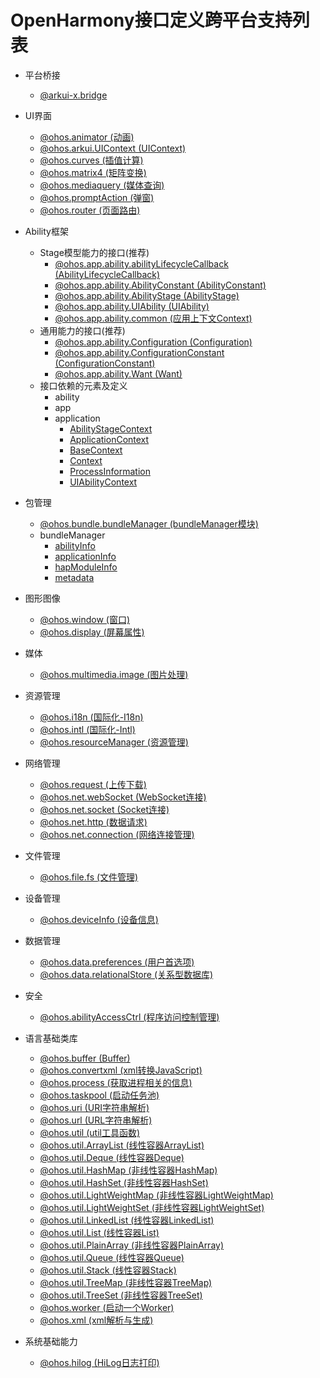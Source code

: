 # OpenHarmony接口定义跨平台支持列表
- 平台桥接
  - [@arkui-x.bridge](js-apis-bridge.md)
  
- UI界面
  - [@ohos.animator (动画)](js-apis-animator.md)
  - [@ohos.arkui.UIContext (UIContext)](js-apis-arkui-UIContext.md)
  - [@ohos.curves (插值计算)](js-apis-curve.md)
  - [@ohos.matrix4 (矩阵变换)](js-apis-matrix4.md)
  - [@ohos.mediaquery (媒体查询)](js-apis-mediaquery.md)
  - [@ohos.promptAction (弹窗)](js-apis-promptAction.md)
  - [@ohos.router (页面路由)](js-apis-router.md)
  
- Ability框架
  - Stage模型能力的接口(推荐)
    - [@ohos.app.ability.abilityLifecycleCallback (AbilityLifecycleCallback)](https://gitee.com/openharmony/docs/blob/master/zh-cn/application-dev/reference/apis/js-apis-font.md)
    - [@ohos.app.ability.AbilityConstant (AbilityConstant)](https://gitee.com/openharmony/docs/blob/master/zh-cn/application-dev/reference/apis/js-apis-app-ability-abilityConstant.md)
    - [@ohos.app.ability.AbilityStage (AbilityStage)](https://gitee.com/openharmony/docs/blob/master/zh-cn/application-dev/reference/apis/js-apis-app-ability-abilityStage.md)
    - [@ohos.app.ability.UIAbility (UIAbility)](https://gitee.com/openharmony/docs/blob/master/zh-cn/application-dev/reference/apis/js-apis-app-ability-uiAbility.md)
    - [@ohos.app.ability.common (应用上下文Context)](https://gitee.com/openharmony/docs/blob/master/zh-cn/application-dev/reference/apis/js-apis-app-ability-common.md)
  - 通用能力的接口(推荐)
    - [@ohos.app.ability.Configuration (Configuration)](https://gitee.com/openharmony/docs/blob/master/zh-cn/application-dev/reference/apis/js-apis-app-ability-configuration.md)
    - [@ohos.app.ability.ConfigurationConstant (ConfigurationConstant)](https://gitee.com/openharmony/docs/blob/master/zh-cn/application-dev/reference/apis/js-apis-app-ability-configurationConstant.md)
    - [@ohos.app.ability.Want (Want)](https://gitee.com/openharmony/docs/blob/master/zh-cn/application-dev/reference/apis/js-apis-app-ability-want.md)
  - 接口依赖的元素及定义
    - ability
    - app
    - application
      - [AbilityStageContext](https://gitee.com/openharmony/docs/blob/master/zh-cn/application-dev/reference/apis/js-apis-inner-application-abilityStageContext.md)
      - [ApplicationContext](https://gitee.com/openharmony/docs/blob/master/zh-cn/application-dev/reference/apis/js-apis-inner-application-applicationContext.md)
      - [BaseContext](https://gitee.com/openharmony/docs/blob/master/zh-cn/application-dev/reference/apis/js-apis-inner-application-baseContext.md)
      - [Context](https://gitee.com/openharmony/docs/blob/master/zh-cn/application-dev/reference/apis/js-apis-inner-application-context.md)
      - [ProcessInformation](https://gitee.com/openharmony/docs/blob/master/zh-cn/application-dev/reference/apis/js-apis-inner-application-processInformation.md)
      - [UIAbilityContext](https://gitee.com/openharmony/docs/blob/master/zh-cn/application-dev/reference/apis/js-apis-inner-application-uiAbilityContext.md)

- 包管理
  - [@ohos.bundle.bundleManager (bundleManager模块)](https://gitee.com/openharmony/docs/blob/master/zh-cn/application-dev/reference/apis/js-apis-bundleManager.md)
  - bundleManager
    - [abilityInfo](https://gitee.com/openharmony/docs/blob/master/zh-cn/application-dev/reference/apis/js-apis-bundleManager-abilityInfo.md)
    - [applicationInfo](https://gitee.com/openharmony/docs/blob/master/zh-cn/application-dev/reference/apis/js-apis-bundleManager-applicationInfo.md)
    - [hapModuleInfo](https://gitee.com/openharmony/docs/blob/master/zh-cn/application-dev/reference/apis/js-apis-bundleManager-hapModuleInfo.md)
    - [metadata](https://gitee.com/openharmony/docs/blob/master/zh-cn/application-dev/reference/apis/js-apis-bundleManager-metadata.md)

- 图形图像
  - [@ohos.window (窗口)](https://gitee.com/openharmony/docs/blob/master/zh-cn/application-dev/reference/apis/js-apis-window.md)
  - [@ohos.display (屏幕属性)](https://gitee.com/openharmony/docs/blob/master/zh-cn/application-dev/reference/apis/js-apis-display.md)

- 媒体
  - [@ohos.multimedia.image (图片处理)](https://gitee.com/openharmony/docs/blob/master/zh-cn/application-dev/reference/apis/js-apis-image.md)

- 资源管理
  - [@ohos.i18n (国际化-I18n)](js-apis-i18n.md)
  - [@ohos.intl (国际化-Intl)](js-apis-intl.md)
  - [@ohos.resourceManager (资源管理)](js-apis-resource-manager.md)

- 网络管理
  - [@ohos.request (上传下载)](https://gitee.com/openharmony/docs/blob/master/zh-cn/application-dev/reference/apis/js-apis-request.md)
  - [@ohos.net.webSocket (WebSocket连接)](https://gitee.com/openharmony/docs/blob/master/zh-cn/application-dev/reference/apis/js-apis-webSocket.md)
  - [@ohos.net.socket (Socket连接)](https://gitee.com/openharmony/docs/blob/master/zh-cn/application-dev/reference/apis/js-apis-socket.md)
  - [@ohos.net.http (数据请求)](https://gitee.com/openharmony/docs/blob/master/zh-cn/application-dev/reference/apis/js-apis-http.md)
  - [@ohos.net.connection (网络连接管理)](https://gitee.com/openharmony/docs/blob/master/zh-cn/application-dev/reference/apis/js-apis-net-connection.md)

- 文件管理
  - [@ohos.file.fs (文件管理)](https://gitee.com/openharmony/docs/blob/master/zh-cn/application-dev/reference/apis/js-apis-file-fs.md)

- 设备管理
  - [@ohos.deviceInfo (设备信息)](js-apis-device_Info.md)

- 数据管理
  - [@ohos.data.preferences (用户首选项)](js-apis-data-preferences.md)
  - [@ohos.data.relationalStore (关系型数据库)](js-apis-data-relationalStore.md)

- 安全
  - [@ohos.abilityAccessCtrl (程序访问控制管理)](https://gitee.com/openharmony/docs/blob/master/zh-cn/application-dev/reference/apis/js-apis-abilityAccessCtrl.md)

- 语言基础类库
  - [@ohos.buffer (Buffer)](js-apis-buffer.md)
  - [@ohos.convertxml (xml转换JavaScript)](js-apis-convertxml.md)
  - [@ohos.process (获取进程相关的信息)](js-apis-process.md)
  - [@ohos.taskpool (启动任务池)](js-apis-taskpool.md)
  - [@ohos.uri (URI字符串解析)](js-apis-uri.md)
  - [@ohos.url (URL字符串解析)](js-apis-url.md)
  - [@ohos.util (util工具函数)](js-apis-util.md)
  - [@ohos.util.ArrayList (线性容器ArrayList)](js-apis-arraylist.md)
  - [@ohos.util.Deque (线性容器Deque)](js-apis-deque.md)
  - [@ohos.util.HashMap (非线性容器HashMap)](js-apis-hashmap.md)
  - [@ohos.util.HashSet (非线性容器HashSet)](js-apis-hashset.md)
  - [@ohos.util.LightWeightMap (非线性容器LightWeightMap)](js-apis-lightweightmap.md)
  - [@ohos.util.LightWeightSet (非线性容器LightWeightSet)](js-apis-lightweightset.md)
  - [@ohos.util.LinkedList (线性容器LinkedList)](js-apis-linkedlist.md)
  - [@ohos.util.List (线性容器List)](js-apis-list.md)
  - [@ohos.util.PlainArray (非线性容器PlainArray)](js-apis-plainarray.md)
  - [@ohos.util.Queue (线性容器Queue)](js-apis-queue.md)
  - [@ohos.util.Stack (线性容器Stack)](js-apis-stack.md)
  - [@ohos.util.TreeMap (非线性容器TreeMap)](js-apis-treemap.md)
  - [@ohos.util.TreeSet (非线性容器TreeSet)](js-apis-treeset.md)
  - [@ohos.worker (启动一个Worker)](js-apis-worker.md)
  - [@ohos.xml (xml解析与生成)](js-apis-xml.md)

- 系统基础能力
  - [@ohos.hilog (HiLog日志打印)](https://gitee.com/openharmony/docs/blob/master/zh-cn/application-dev/reference/apis/js-apis-hilog.md)